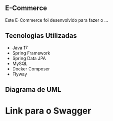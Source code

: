 ## E-Commerce

Este E-Commerce foi desenvolvido para fazer o ...

## Tecnologias Utilizadas 

- Java 17
- Spring Framework
- Spring Data JPA
- MySQL
- Docker Composer
- Flyway


## Diagrama de UML 



# Link para o Swagger 

